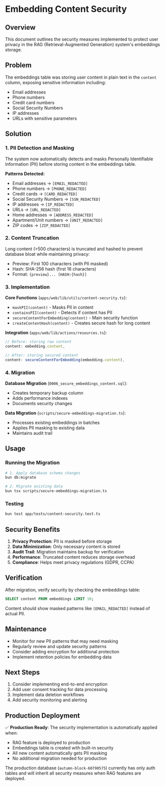 # Embedding Content Security

## Overview

This document outlines the security measures implemented to protect user privacy in the RAG (Retrieval-Augmented Generation) system's embeddings storage.

## Problem

The embeddings table was storing user content in plain text in the `content` column, exposing sensitive information including:
- Email addresses
- Phone numbers  
- Credit card numbers
- Social Security Numbers
- IP addresses
- URLs with sensitive parameters

## Solution

### 1. PII Detection and Masking

The system now automatically detects and masks Personally Identifiable Information (PII) before storing content in the embeddings table.

**Patterns Detected:**
- Email addresses → `[EMAIL_REDACTED]`
- Phone numbers → `[PHONE_REDACTED]`
- Credit cards → `[CARD_REDACTED]`
- Social Security Numbers → `[SSN_REDACTED]`
- IP addresses → `[IP_REDACTED]`
- URLs → `[URL_REDACTED]`
- Home addresses → `[ADDRESS_REDACTED]`
- Apartment/Unit numbers → `[UNIT_REDACTED]`
- ZIP codes → `[ZIP_REDACTED]`

### 2. Content Truncation

Long content (>500 characters) is truncated and hashed to prevent database bloat while maintaining privacy:
- Preview: First 100 characters (with PII masked)
- Hash: SHA-256 hash (first 16 characters)
- Format: `{preview}... [HASH:{hash}]`

### 3. Implementation

**Core Functions** (`apps/web/lib/utils/content-security.ts`):
- `maskPII(content)` - Masks PII in content
- `containsPII(content)` - Detects if content has PII
- `secureContentForEmbedding(content)` - Main security function
- `createContentHash(content)` - Creates secure hash for long content

**Integration** (`apps/web/lib/actions/resources.ts`):
```typescript
// Before: storing raw content
content: embedding.content,

// After: storing secured content
content: secureContentForEmbedding(embedding.content),
```

### 4. Migration

**Database Migration** (`0006_secure_embeddings_content.sql`):
- Creates temporary backup column
- Adds performance indexes
- Documents security changes

**Data Migration** (`scripts/secure-embeddings-migration.ts`):
- Processes existing embeddings in batches
- Applies PII masking to existing data
- Maintains audit trail

## Usage

### Running the Migration

```bash
# 1. Apply database schema changes
bun db:migrate

# 2. Migrate existing data  
bun tsx scripts/secure-embeddings-migration.ts
```

### Testing

```bash
bun test app/tests/content-security.test.ts
```

## Security Benefits

1. **Privacy Protection**: PII is masked before storage
2. **Data Minimization**: Only necessary content is stored
3. **Audit Trail**: Migration maintains backup for verification
4. **Performance**: Truncated content reduces storage overhead
5. **Compliance**: Helps meet privacy regulations (GDPR, CCPA)

## Verification

After migration, verify security by checking the embeddings table:
```sql
SELECT content FROM embeddings LIMIT 10;
```

Content should show masked patterns like `[EMAIL_REDACTED]` instead of actual PII.

## Maintenance

- Monitor for new PII patterns that may need masking
- Regularly review and update security patterns
- Consider adding encryption for additional protection
- Implement retention policies for embedding data

## Next Steps

1. Consider implementing end-to-end encryption
2. Add user consent tracking for data processing  
3. Implement data deletion workflows
4. Add security monitoring and alerting

## Production Deployment

✅ **Production Ready**: The security implementation is automatically applied when:
- RAG feature is deployed to production
- Embeddings table is created with built-in security
- All new content automatically gets PII masking
- No additional migration needed for production

The production database (`autumn-block-60790575`) currently has only auth tables and will inherit all security measures when RAG features are deployed.
